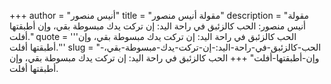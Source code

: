 +++
author = "أنيس منصور"
title = "مقولة أنيس منصور"
description = "مقولة أنيس منصور: الحب كالزئبق في راحة اليد: إن تركت يدك مبسوطة بقي، وإن أطبقتها أفلت."
quote = '''الحب كالزئبق في راحة اليد: إن تركت يدك مبسوطة بقي، وإن أطبقتها أفلت.'''
slug = "الحب-كالزئبق-في-راحة-اليد:-إن-تركت-يدك-مبسوطة-بقي،-وإن-أطبقتها-أفلت"
+++
الحب كالزئبق في راحة اليد: إن تركت يدك مبسوطة بقي، وإن أطبقتها أفلت.
